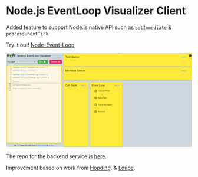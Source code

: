 # Node.js EventLoop Visualizer Client

Added feature to support Node.js native API such as `setImmediate` & `process.nextTick`

Try it out! [Node-Event-Loop](https://node-event-loop.herokuapp.com/)

![Demo of the Node-Event-Loop](LoopDemo.gif)

The repo for the backend service is [here](https://github.com/Darkripper214/Node-EventLoop-Visualizer-Server).

Improvement based on work from [Hopding](https://github.com/Hopding/). & [Loupe](http://latentflip.com/loupe/).
